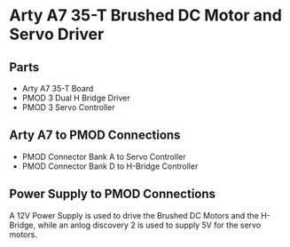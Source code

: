 # Arty A7 35-T Brushed DC Motor and Servo Driver

## Parts
- Arty A7 35-T Board
- PMOD 3 Dual H Bridge Driver
- PMOD 3 Servo Controller

## Arty A7 to PMOD Connections 
- PMOD Connector Bank A to Servo Controller
- PMOD Connector Bank D to H-Bridge Controller

## Power Supply to PMOD Connections
A 12V Power Supply is used to drive the Brushed DC Motors and the H-Bridge, while an anlog discovery 2 is used to supply 5V for the servo motors.
